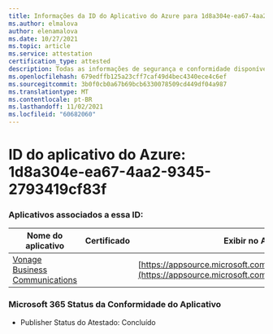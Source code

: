 ```yaml
---
title: Informações da ID do Aplicativo do Azure para 1d8a304e-ea67-4aa2-9345-2793419cf83f
ms.author: elmalova
author: elenamalova
ms.date: 10/27/2021
ms.topic: article
ms.service: attestation
certification_type: attested
description: Todas as informações de segurança e conformidade disponíveis para 1d8a304e-ea67-4aa2-9345-2793419cf83f.
ms.openlocfilehash: 679edffb125a23cff7caf49d4bec4340ece4c6ef
ms.sourcegitcommit: 3b0f0cb0a67b69bcb6330078509cd449df04a987
ms.translationtype: MT
ms.contentlocale: pt-BR
ms.lasthandoff: 11/02/2021
ms.locfileid: "60682060"
---
```

# <a name="azure-app-id-1d8a304e-ea67-4aa2-9345-2793419cf83f"></a>ID do aplicativo do Azure: 1d8a304e-ea67-4aa2-9345-2793419cf83f


### <a name="apps-associated-with-this-id"></a>Aplicativos associados a essa ID:
| **Nome do aplicativo** | **Certificado** | **Exibir no AppSource** |
|--------------|---------------|-----------------------|
| [Vonage Business Communications](https://docs.microsoft.com/microsoft-365-app-certification/forward/WA200002988) |  | [https://appsource.microsoft.com/product/office/WA200002988](https://appsource.microsoft.com/product/office/WA200002988) |

### <a name="microsoft-365-app-compliance-status"></a>Microsoft 365 Status da Conformidade do Aplicativo
- Publisher Status do Atestado: Concluído
